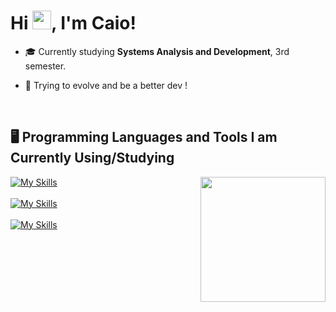 <h1 align="left">Hi <img src="https://raw.githubusercontent.com/kaueMarques/kaueMarques/master/hi.gif" height="30px">, I'm Caio!</h1>

- 🎓 Currently studying **Systems Analysis and Development**, 3rd semester.
- 🌱 Trying to evolve and be a better dev !

  <br>

## 🖥️ Programming Languages and Tools I am Currently Using/Studying
<img align="right" width="200" src="https://media1.giphy.com/media/v1.Y2lkPTc5MGI3NjExdXV6Yzdld25tajU1bHZ5cjQ3c25oM2dhM21wZnUyeXU0dHBwOHI4NiZlcD12MV9pbnRlcm5hbF9naWZfYnlfaWQmY3Q9cw/tRhK7Yrv6BwZL66Dt5/giphy.gif"
/>
[![My Skills](https://skillicons.dev/icons?i=python,java,typescript)](https://skillicons.dev)<br><br>
[![My Skills](https://skillicons.dev/icons?i=vscode,git,github,docker,mysql)](https://skillicons.dev)<br><br>
[![My Skills](https://skillicons.dev/icons?i=html,css,javascript)](https://skillicons.dev)<br><br>
